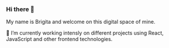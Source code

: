 ### Hi there 👋

My name is Brigita and welcome on this digital space of mine. 

🔭 I’m currently working intensly on different projects using React, JavaScript and other frontend technologies. 



